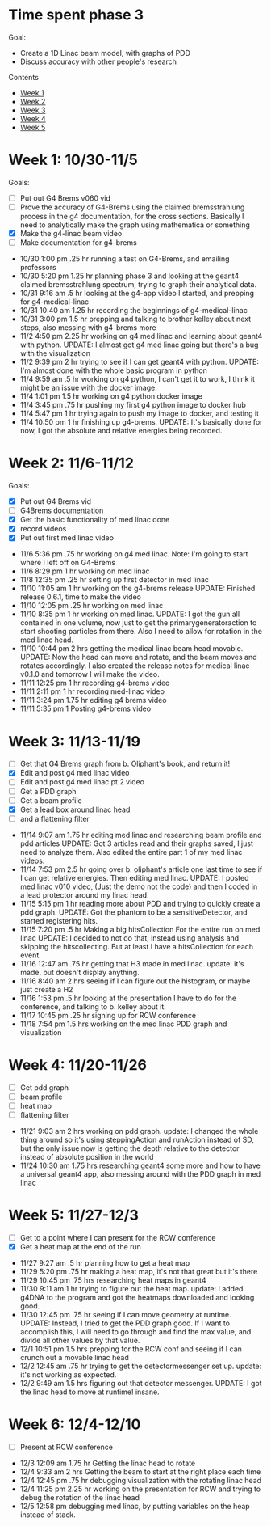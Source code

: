 # Time spent phase 3

Goal:
- Create a 1D Linac beam model, with graphs of PDD
- Discuss accuracy with other people's research

Contents
- [Week 1](#week-1-1030-115)
- [Week 2](#week-2-116-1112)
- [Week 3](#week-3-1113-1119)
- [Week 4](#week-4-1120-1126)
- [Week 5](#week-5-1127-123)

# Week 1: 10/30-11/5
Goals:
- [ ] Put out G4 Brems v060 vid
- [ ] Prove the accuracy of G4-Brems using the claimed bremsstrahlung process in the g4 documentation, for the cross sections. Basically I need to analytically make the graph using mathematica or something
- [x] Make the g4-linac beam video
- [ ] Make documentation for g4-brems

- 10/30 1:00 pm .25 hr running a test on G4-Brems, and emailing professors
- 10/30 5:20 pm 1.25 hr planning phase 3 and looking at the geant4 claimed bremsstrahlung spectrum, trying to graph their analytical data.
- 10/31 9:16 am .5 hr looking at the g4-app video I started, and prepping for g4-medical-linac
- 10/31 10:40 am 1.25 hr recording the beginnings of g4-medical-linac
- 10/31 3:00 pm 1.5 hr prepping and talking to brother kelley about next steps, also messing with g4-brems more
- 11/2 4:50 pm 2.25 hr working on g4 med linac and learning about geant4 with python. UPDATE: I almost got g4 med linac going but there's a bug with the visualization
- 11/2 9:39 pm 2 hr trying to see if I can get geant4 with python. UPDATE: I'm almost done with the whole basic program in python
- 11/4 9:59 am .5 hr working on g4 python, I can't get it to work, I think it might be an issue with the docker image. 
- 11/4 1:01 pm 1.5 hr working on g4 python docker image
- 11/4 3:45 pm .75 hr pushing my first g4 python image to docker hub
- 11/4 5:47 pm 1 hr trying again to push my image to docker, and testing it
- 11/4 10:50 pm 1 hr finishing up g4-brems. UPDATE: It's basically done for now, I got the absolute and relative energies being recorded.


# Week 2: 11/6-11/12
Goals:
- [x] Put out G4 Brems vid
- [ ] G4Brems documentation
- [x] Get the basic functionality of med linac done
- [x] record videos
- [x] Put out first med linac video

- 11/6 5:36 pm .75 hr working on g4 med linac. Note: I'm going to start where I left off on G4-Brems
- 11/6 8:29 pm 1 hr working on med linac
- 11/8 12:35 pm .25 hr setting up first detector in med linac
- 11/10 11:05 am 1 hr working on the g4-brems release UPDATE: Finished release 0.6.1, time to make the video
- 11/10 12:05 pm .25 hr working on med linac
- 11/10 8:35 pm 1 hr working on med linac. UPDATE: I got the gun all contained in one volume, now just to get the primarygeneratoraction to start shooting particles from there. Also I need to allow for rotation in the med linac head.
- 11/10 10:44 pm 2 hrs getting the medical linac beam head movable. UPDATE: Now the head can move and rotate, and the beam moves and rotates accordingly. I also created the release notes for medical linac v0.1.0 and tomorrow I will make the video.
- 11/11 12:25 pm 1 hr recording g4-brems video
- 11/11 2:11 pm 1 hr recording med-linac video
- 11/11 3:24 pm 1.75 hr editing g4 brems video
- 11/11 5:35 pm 1 Posting g4-brems video

# Week 3: 11/13-11/19
- [ ] Get that G4 Brems graph from b. Oliphant's book, and return it!
- [x] Edit and post g4 med linac video
- [ ] Edit and post g4 med linac pt 2 video
- [ ] Get a PDD graph
- [ ] Get a beam profile
- [x] Get a lead box around linac head
- [ ] and a flattening filter

- 11/14 9:07 am 1.75 hr editing med linac and researching beam profile and pdd articles UPDATE: Got 3 articles read and their graphs saved, I just need to analyze them. Also edited the entire part 1 of my med linac videos.
- 11/14 7:53 pm 2.5 hr going over b. oliphant's article one last time to see if I can get relative energies. Then editing med linac. UPDATE: I posted med linac v010 video, (Just the demo not the code) and then I coded in a lead protector around my linac head.
- 11/15 5:15 pm 1 hr reading more about PDD and trying to quickly create a pdd graph. UPDATE: Got the phantom to be a sensitiveDetector, and started registering hits.
- 11/15 7:20 pm .5 hr Making a big hitsCollection For the entire run on med linac UPDATE: I decided to not do that, instead using analysis and skipping the hitscollecting. But at least I have a hitsCollection for each event.
- 11/16 12:47 am .75 hr getting that H3 made in med linac. update: it's made, but doesn't display anything.
- 11/16 8:40 am 2 hrs seeing if I can figure out the histogram, or maybe just create a H2
- 11/16 1:53 pm .5 hr looking at the presentation I have to do for the conference, and talking to b. kelley about it.
- 11/17 10:45 pm .25 hr signing up for RCW conference
- 11/18 7:54 pm 1.5 hrs working on the med linac PDD graph and visualization

# Week 4: 11/20-11/26
- [ ] Get pdd graph
- [ ] beam profile
- [ ] heat map
- [ ] flattening filter

- 11/21 9:03 am 2 hrs working on pdd graph. update: I changed the whole thing around so it's using steppingAction and runAction instead of SD, but the only issue now is getting the depth relative to the detector instead of absolute position in the world
- 11/24 10:30 am 1.75 hrs researching geant4 some more and how to have a universal geant4 app, also messing around with the PDD graph in med linac

# Week 5: 11/27-12/3
- [ ] Get to a point where I can present for the RCW conference
- [x] Get a heat map at the end of the run

- 11/27 9:27 am .5 hr planning how to get a heat map
- 11/29 5:20 pm .75 hr making a heat map, it's not that great but it's there
- 11/29 10:45 pm .75 hrs researching heat maps in geant4
- 11/30 9:11 am 1 hr trying to figure out the heat map. update: I added g4DNA to the program and got the heatmaps downloaded and looking good.
- 11/30 12:45 pm .75 hr seeing if I can move geometry at runtime. UPDATE: Instead, I tried to get the PDD graph good. If I want to accomplish this, I will need to go through and find the max value, and divide all other values by that value.
- 12/1 10:51 pm 1.5 hrs prepping for the RCW conf and seeing if I can crunch out a movable linac head
- 12/2 12:45 am .75 hr trying to get the detectormessenger set up. update: it's not working as expected.
- 12/2 9:49 am 1.5 hrs figuring out that detector messenger. UPDATE: I got the linac head to move at runtime! insane.

# Week 6: 12/4-12/10
- [ ] Present at RCW conference

- 12/3 12:09 am 1.75 hr Getting the linac head to rotate
- 12/4 9:33 am 2 hrs Getting the beam to start at the right place each time
- 12/4 12:45 pm .75 hr debugging visualization with the rotating linac head
- 12/4 11:25 pm 2.25 hr working on the presentation for RCW and trying to debug the rotation of the linac head
- 12/5 12:58 pm debugging med linac, by putting variables on the heap instead of stack.
